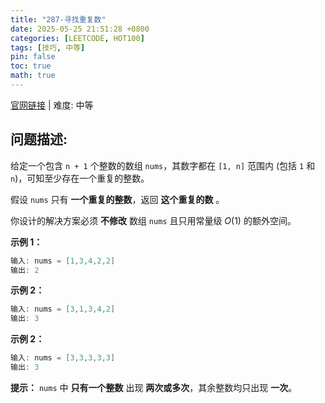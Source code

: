 ```yaml
---
title: "287-寻找重复数"
date: 2025-05-25 21:51:28 +0800
categories: [LEETCODE, HOT100]
tags: [技巧, 中等]
pin: false
toc: true
math: true
---
```


[官网链接](https://leetcode.cn/problems/find-the-duplicate-number/) \| 难度: 中等

## 问题描述:

给定一个包含 `n + 1` 个整数的数组 `nums`，其数字都在 `[1, n]` 范围内 (包括 `1` 和 `n`)，可知至少存在一个重复的整数。

假设 `nums` 只有 **一个重复的整数**，返回 **这个重复的数** 。

你设计的解决方案必须 **不修改** 数组 `nums` 且只用常量级 $O(1)$ 的额外空间。

**示例 1：**

```java
输入: nums = [1,3,4,2,2]
输出: 2
```

**示例 2：**

```java
输入: nums = [3,1,3,4,2]
输出: 3
```

**示例 2：**

```java
输入: nums = [3,3,3,3,3]
输出: 3
```

**提示：** `nums` 中 **只有一个整数** 出现 **两次或多次**，其余整数均只出现 **一次**。
